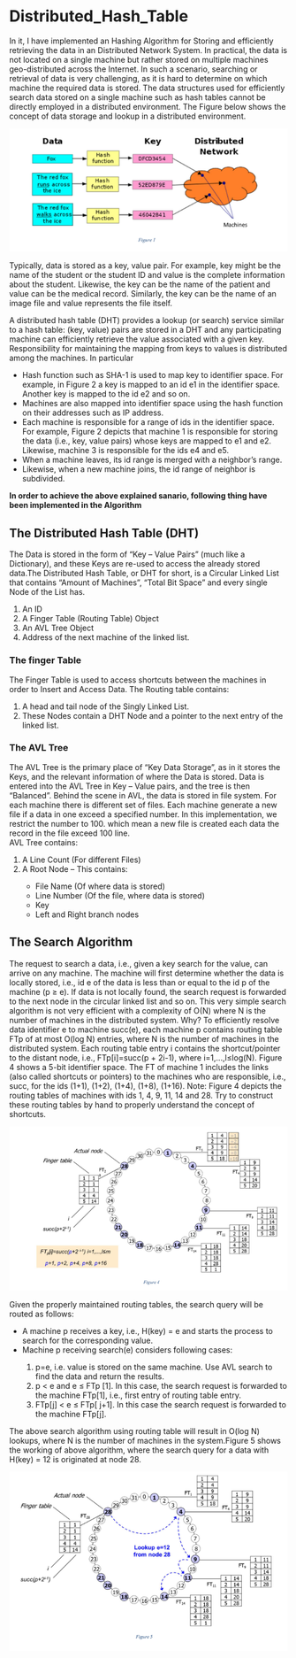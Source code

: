 <h1>Distributed_Hash_Table</h1>
<p>In it, I have implemented an Hashing Algorithm for Storing and efficiently retrieving the data in an Distributed Network System. In practical, the data is not located on a single machine but rather stored on multiple machines geo-distributed across the Internet. In such a scenario, searching or retrieval of data
is very challenging, as it is hard to determine on which machine the required data is stored. The data structures used for efficiently search data stored on a single machine such as hash tables cannot be directly employed in a distributed environment. The Figure below shows the concept of data storage and lookup in a distributed environment.</p>
<img src='./img/Dis1.PNG' width="600px" alt="img1">
<p>Typically, data is stored as a key, value pair. For example, key might be the name of the student or the student ID and value is the complete information about the student. Likewise, the key can be the name of the patient and value can be the medical record. Similarly, the key can be the name of an image file and value represents the file itself.</p>

<p>A distributed hash table (DHT) provides a lookup (or search) service similar to a hash table: (key, value) pairs are stored in a DHT and any participating machine can efficiently retrieve the value associated with a given key. Responsibility for maintaining the mapping from keys to values is distributed among the machines. In particular</p>

<ul>
  <li>Hash function such as SHA-1 is used to map key to identifier space. For example, in Figure 2 a key is mapped to an id e1 in the identifier space. Another key is mapped to the id e2 and so on.</li>
  <li>Machines are also mapped into identifier space using the hash function on their addresses such as IP address.</li>
  <li>Each machine is responsible for a range of ids in the identifier space. For example, Figure 2 depicts that machine 1 is responsible for storing the data (i.e., key, value pairs) whose keys are mapped to e1 and e2. Likewise, machine 3 is responsible for the ids e4 and e5.</li>
  <li>When a machine leaves, its id range is merged with a neighbor’s range. </li>
  <li>Likewise, when a new machine joins, the id range of neighbor is subdivided.</li>
</ul>
<strong>In order to achieve the above explained sanario, following thing have been implemented in the Algorithm</strong>
<h2>The Distributed Hash Table (DHT)</h2>
The Data is stored in the form of “Key – Value Pairs” (much like a Dictionary), and these Keys are re-used to access the already stored data.The Distributed Hash Table, or DHT for short, is a Circular Linked List that contains “Amount of Machines”, “Total Bit Space” and every single Node of the List has.</p>
<ol>
  <li>An ID</li>
  <li>A Finger Table (Routing Table) Object </li>
  <li>An AVL Tree Object</li>
   <li>Address of the next machine of the linked list.</li>
</ol>
<h3>The finger Table</h3>
<p>
  The Finger Table is used to access shortcuts between the machines in order to Insert and Access Data.
The Routing table contains:
  <ol>
    <li>A head and tail node of the Singly Linked List.</li>
     <li>These Nodes contain a DHT Node and a pointer to the next entry of the linked list.</li>
   </ol>
</p>

<h3>The AVL Tree</h3>
<p>The AVL Tree is the primary place of “Key Data Storage”, as in it stores the Keys, and the relevant information of where the Data is stored. Data is entered into the AVL Tree in Key – Value pairs, and the tree is then “Balanced”. Behind the scene in AVL, the data is stored in file system. For each machine there is different set of files. Each machine generate a new file if a data in one exceed a specified number. In this implementation, we restrict the number to 100. which mean a new file is created each data the record in the file exceed 100 line. <br>
 AVL Tree contains:</p>
   <ol>
     <li>A Line Count (For different Files)</li>
     <li>A Root Node – This contains:</li>
      <ul>
         <li>File Name (Of where data is stored)</li>
         <li>Line Number (Of the file, where data is stored)</li>
         <li>Key </li>
         <li>Left and Right branch nodes</li>
      </ul>
  </ol>
 <h2>The Search Algorithm</h2>
 <p>The request to search a data, i.e., given a key search for the value, can arrive on any machine. The
machine will first determine whether the data is locally stored, i.e., id e of the data is less than or equal
to the id p of the machine (p ≥ e). If data is not locally found, the search request is forwarded to the
next node in the circular linked list and so on. This very simple search algorithm is not very efficient
with a complexity of O(N) where N is the number of machines in the distributed system. Why?
To efficiently resolve data identifier e to machine succ(e), each machine p contains routing table FTp
of at most O(log N) entries, where N is the number of machines in the distributed system. Each
routing table entry i contains the shortcut/pointer to the distant node, i.e., FTp[i]=succ(p + 2i-1),
where i=1,...,l≤log(N). Figure 4 shows a 5-bit identifier space. The FT of machine 1 includes
the links (also called shortcuts or pointers) to the machines who are responsible, i.e., succ, for the ids
(1+1), (1+2), (1+4), (1+8), (1+16).
Note: Figure 4 depicts the routing tables of machines with ids 1, 4, 9, 11, 14 and 28. Try to construct
these routing tables by hand to properly understand the concept of shortcuts.</p>
<img src="./img/dis3.PNG" alt='Image-4'>


<p>Given the properly maintained routing tables, the search query will be routed as follows:
  <ul>
   <li> A machine p receives a key, i.e., H(key) = e and starts the process to search for the corresponding value.</li>
   <li> Machine p receiving search(e) considers following cases:</li>
     <ol>
        <li>   p=e, i.e. value is stored on the same machine. Use AVL search to find the data and return the results.</li>
        <li>  p < e and e ≤ FTp [1]. In this case, the search request is forwarded to the machine FTp[1], i.e., first entry of routing table entry.</li>
        <li>  FTp[j] < e ≤ FTp[ j+1]. In this case the search request is forwarded to the machine FTp[j].</li>
     </ol>
  </ul>

The above search algorithm using routing table will result in O(log N) lookups, where N is the number of machines in the system.Figure 5 shows the working of above algorithm, where the search query for a data with H(key) = 12 is originated at node 28.</p>
<img src='./img/Dis4.PNG' alt= 'image-5'>
